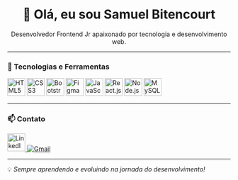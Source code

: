 <h1 align="center">👋 Olá, eu sou Samuel Bitencourt</h1>

<p align="center">
  Desenvolvedor Frontend Jr apaixonado por tecnologia e desenvolvimento web.
</p>

---

### 🚀 Tecnologias e Ferramentas

<p align="left">
  <img src="https://cdn.jsdelivr.net/gh/devicons/devicon/icons/html5/html5-original.svg" width="40" height="40" alt="HTML5">
  <img src="https://cdn.jsdelivr.net/gh/devicons/devicon/icons/css3/css3-original.svg" width="40" height="40" alt="CSS3">
  <img src="https://cdn.jsdelivr.net/gh/devicons/devicon/icons/bootstrap/bootstrap-original.svg" width="40" height="40" alt="Bootstrap">
  <img src="https://cdn.jsdelivr.net/gh/devicons/devicon/icons/figma/figma-original.svg" width="40" height="40" alt="Figma">
  <img src="https://cdn.jsdelivr.net/gh/devicons/devicon/icons/javascript/javascript-original.svg" width="40" height="40" alt="JavaScript">
  <img src="https://cdn.jsdelivr.net/gh/devicons/devicon/icons/react/react-original.svg" width="40" height="40" alt="React.js">
  <img src="https://cdn.jsdelivr.net/gh/devicons/devicon/icons/nodejs/nodejs-original.svg" width="40" height="40" alt="Node.js">
  <img src="https://cdn.jsdelivr.net/gh/devicons/devicon/icons/mysql/mysql-original.svg" width="40" height="40" alt="MySQL">
</p>

---

### 📫 Contato
<p align="left">
  <a href="https://www.linkedin.com/in/samuelb2f/" target="_blank">
    <img src="https://cdn.jsdelivr.net/gh/devicons/devicon/icons/linkedin/linkedin-original.svg" width="40" height="40" alt="LinkedIn">
  </a>
  <a href="mailto:samuelb2f@outlook.com">
    <img src="https://img.shields.io/badge/Email-D14836?style=for-the-badge&logo=gmail&logoColor=white" alt="Gmail">
  </a>
</p>

---

💡 *Sempre aprendendo e evoluindo na jornada do desenvolvimento!*
